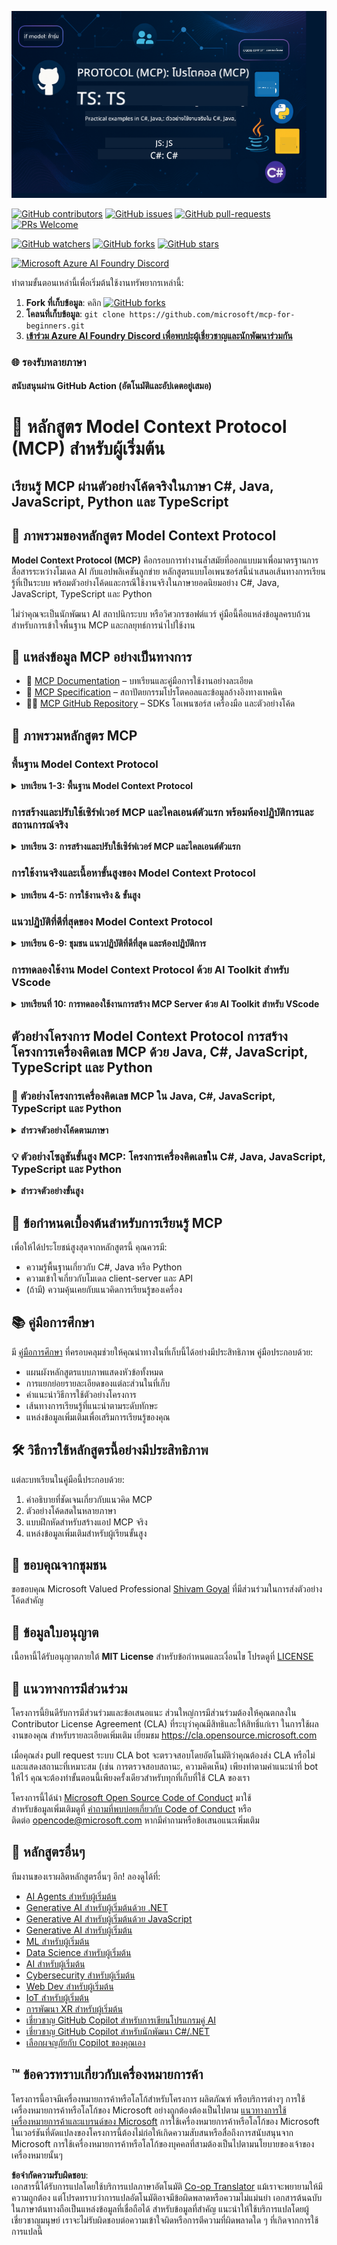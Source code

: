 <!--
CO_OP_TRANSLATOR_METADATA:
{
  "original_hash": "292f96c64f54ba097daea9598111ed82",
  "translation_date": "2025-07-02T05:36:55+00:00",
  "source_file": "README.md",
  "language_code": "th"
}
-->
![MCP-for-beginners](../../translated_images/mcp-beginners.2ce2b317996369ff66c5b72e25eff9d4288ab2741fc70c0b4e523d1ae1e249fd.th.png) 

[![GitHub contributors](https://img.shields.io/github/contributors/microsoft/mcp-for-beginners.svg)](https://GitHub.com/microsoft/mcp-for-beginners/graphs/contributors)
[![GitHub issues](https://img.shields.io/github/issues/microsoft/mcp-for-beginners.svg)](https://GitHub.com/microsoft/mcp-for-beginners/issues)
[![GitHub pull-requests](https://img.shields.io/github/issues-pr/microsoft/mcp-for-beginners.svg)](https://GitHub.com/microsoft/mcp-for-beginners/pulls)
[![PRs Welcome](https://img.shields.io/badge/PRs-welcome-brightgreen.svg?style=flat-square)](http://makeapullrequest.com)

[![GitHub watchers](https://img.shields.io/github/watchers/microsoft/mcp-for-beginners.svg?style=social&label=Watch)](https://GitHub.com/microsoft/mcp-for-beginners/watchers)
[![GitHub forks](https://img.shields.io/github/forks/microsoft/mcp-for-beginners.svg?style=social&label=Fork)](https://GitHub.com/microsoft/mcp-for-beginners/fork)
[![GitHub stars](https://img.shields.io/github/stars/microsoft/mcp-for-beginners?style=social&label=Star)](https://GitHub.com/microsoft/mcp-for-beginners/stargazers)


[![Microsoft Azure AI Foundry Discord](https://dcbadge.limes.pink/api/server/ByRwuEEgH4)](https://discord.com/invite/ByRwuEEgH4)

ทำตามขั้นตอนเหล่านี้เพื่อเริ่มต้นใช้งานทรัพยากรเหล่านี้:
1. **Fork ที่เก็บข้อมูล**: คลิก [![GitHub forks](https://img.shields.io/github/forks/microsoft/mcp-for-beginners.svg?style=social&label=Fork)](https://GitHub.com/microsoft/mcp-for-beginners/fork)
2. **โคลนที่เก็บข้อมูล**: `git clone https://github.com/microsoft/mcp-for-beginners.git`
3. [**เข้าร่วม Azure AI Foundry Discord เพื่อพบปะผู้เชี่ยวชาญและนักพัฒนาร่วมกัน**](https://discord.com/invite/ByRwuEEgH4)


### 🌐 รองรับหลายภาษา

#### สนับสนุนผ่าน GitHub Action (อัตโนมัติและอัปเดตอยู่เสมอ)

# 🚀 หลักสูตร Model Context Protocol (MCP) สำหรับผู้เริ่มต้น

## **เรียนรู้ MCP ผ่านตัวอย่างโค้ดจริงในภาษา C#, Java, JavaScript, Python และ TypeScript**

## 🧠 ภาพรวมของหลักสูตร Model Context Protocol

**Model Context Protocol (MCP)** คือกรอบการทำงานล้ำสมัยที่ออกแบบมาเพื่อมาตรฐานการสื่อสารระหว่างโมเดล AI กับแอปพลิเคชันลูกข่าย หลักสูตรแบบโอเพนซอร์สนี้นำเสนอเส้นทางการเรียนรู้ที่เป็นระบบ พร้อมตัวอย่างโค้ดและกรณีใช้งานจริงในภาษายอดนิยมอย่าง C#, Java, JavaScript, TypeScript และ Python

ไม่ว่าคุณจะเป็นนักพัฒนา AI สถาปนิกระบบ หรือวิศวกรซอฟต์แวร์ คู่มือนี้คือแหล่งข้อมูลครบถ้วนสำหรับการเข้าใจพื้นฐาน MCP และกลยุทธ์การนำไปใช้งาน

## 🔗 แหล่งข้อมูล MCP อย่างเป็นทางการ

- 📘 [MCP Documentation](https://modelcontextprotocol.io/) – บทเรียนและคู่มือการใช้งานอย่างละเอียด  
- 📜 [MCP Specification](https://spec.modelcontextprotocol.io/) – สถาปัตยกรรมโปรโตคอลและข้อมูลอ้างอิงทางเทคนิค  
- 🧑‍💻 [MCP GitHub Repository](https://github.com/modelcontextprotocol) – SDKs โอเพนซอร์ส เครื่องมือ และตัวอย่างโค้ด  

## 🧭 ภาพรวมหลักสูตร MCP

### พื้นฐาน Model Context Protocol  
<details>
  <summary><strong> บทเรียน 1-3: พื้นฐาน Model Context Protocol</strong></summary>

- **00. แนะนำ MCP**  
  ภาพรวมของ Model Context Protocol และความสำคัญในกระบวนการ AI [อ่านเพิ่มเติม](./00-Introduction/README.md)
- **01. อธิบายแนวคิดหลัก**  
  เจาะลึกแนวคิดหลักของ MCP [อ่านเพิ่มเติม](./01-CoreConcepts/README.md)
- **02. ความปลอดภัยใน MCP**  
  ภัยคุกคามด้านความปลอดภัยและแนวทางปฏิบัติที่ดีที่สุด [อ่านเพิ่มเติม](./02-Security/README.md)
- **03. เริ่มต้นกับ MCP**  
  การตั้งค่าสภาพแวดล้อม เซิร์ฟเวอร์/ไคลเอนต์พื้นฐาน การผสานรวม [อ่านเพิ่มเติม](./03-GettingStarted/README.md)
</details>

### การสร้างและปรับใช้เซิร์ฟเวอร์ MCP และไคลเอนต์ตัวแรก พร้อมห้องปฏิบัติการและสถานการณ์จริง  
<details>
  <summary><strong> บทเรียน 3: การสร้างและปรับใช้เซิร์ฟเวอร์ MCP และไคลเอนต์ตัวแรก</strong></summary>

- **3.1. เซิร์ฟเวอร์ตัวแรก** – [คู่มือ](./03-GettingStarted/01-first-server/README.md)
- **3.2. ไคลเอนต์ตัวแรก** – [คู่มือ](./03-GettingStarted/02-client/README.md)
- **3.3. ไคลเอนต์ที่ใช้ LLM** – [คู่มือ](./03-GettingStarted/03-llm-client/README.md)
- **3.4. การใช้งานเซิร์ฟเวอร์ด้วย Visual Studio Code** – [คู่มือ](./03-GettingStarted/04-vscode/README.md)
- **3.5. การสร้างเซิร์ฟเวอร์ด้วย SSE** – [คู่มือ](./03-GettingStarted/05-sse-server/README.md)
- **3.6. HTTP Streaming** – [คู่มือ](./03-GettingStarted/06-http-streaming/README.md)
- **3.7. การใช้ AI Toolkit** – [คู่มือ](./03-GettingStarted/07-aitk/README.md)
- **3.8. การทดสอบเซิร์ฟเวอร์ของคุณ** – [คู่มือ](./03-GettingStarted/08-testing/README.md)
- **3.9. การปรับใช้เซิร์ฟเวอร์ของคุณ** – [คู่มือ](./03-GettingStarted/09-deployment/README.md)
</details>

### การใช้งานจริงและเนื้อหาขั้นสูงของ Model Context Protocol  
<details>
  <summary><strong> บทเรียน 4-5: การใช้งานจริง & ขั้นสูง</strong></summary>

- **04. การใช้งานจริง**  
  SDKs, การดีบัก, การทดสอบ, เทมเพลต prompt ที่ใช้ซ้ำได้ [อ่านเพิ่มเติม](./04-PracticalImplementation/README.md)
- **05. หัวข้อขั้นสูงใน MCP**  
  AI แบบมัลติ-โมดัล, การขยายระบบ, การใช้งานในองค์กร [อ่านเพิ่มเติม](./05-AdvancedTopics/README.md)
- **5.1. การผสาน MCP กับ Azure** – [คู่มือ](./05-AdvancedTopics/mcp-integration/README.md)
- **5.2. มัลติ-โมดัลลิตี้** – [คู่มือ](./05-AdvancedTopics/mcp-multi-modality/README.md)
- **5.3. ตัวอย่างการใช้ MCP OAuth2** – [คู่มือ](./05-AdvancedTopics/mcp-oauth2-demo/README.md)
- **5.4. Root Contexts** – [คู่มือ](./05-AdvancedTopics/mcp-root-contexts/README.md)
- **5.5. Routing** – [คู่มือ](./05-AdvancedTopics/mcp-routing/README.md)
- **5.6. Sampling** – [คู่มือ](./05-AdvancedTopics/mcp-sampling/README.md)
- **5.7. Scaling** – [คู่มือ](./05-AdvancedTopics/mcp-scaling/README.md)
- **5.8. Security** – [คู่มือ](./05-AdvancedTopics/mcp-security/README.md)
- **5.9. Web Search MCP** – [คู่มือ](./05-AdvancedTopics/web-search-mcp/README.md)
- **5.10. Realtime Streaming** – [คู่มือ](./05-AdvancedTopics/mcp-realtimestreaming/README.md)
- **5.11. Realtime Web Search** – [คู่มือ](./05-AdvancedTopics/mcp-realtimesearch/README.md)
- **5.12. การยืนยันตัวตน Entra ID สำหรับเซิร์ฟเวอร์ Model Context Protocol** – [คู่มือ](./05-AdvancedTopics/mcp-security-entra/README.md)
</details>

### แนวปฏิบัติที่ดีที่สุดของ Model Context Protocol  
<details>
  <summary><strong> บทเรียน 6-9: ชุมชน แนวปฏิบัติที่ดีที่สุด และห้องปฏิบัติการ</strong></summary>
- **06. การมีส่วนร่วมของชุมชน** – [คู่มือ](./06-CommunityContributions/README.md)
- **07. บทเรียนจากการนำไปใช้ในช่วงแรก** – [คู่มือ](./07-LessonsFromEarlyAdoption/README.md)
- **08. แนวทางปฏิบัติที่ดีที่สุดสำหรับ MCP** – [คู่มือ](./08-BestPractices/README.md)
- **09. กรณีศึกษาของ MCP** – [คู่มือ](./09-CaseStudy/README.md)
</details>

### การทดลองใช้งาน Model Context Protocol ด้วย AI Toolkit สำหรับ VScode
<details>
  <summary><strong>บทเรียนที่ 10: การทดลองใช้งานการสร้าง MCP Server ด้วย AI Toolkit สำหรับ VScode</strong></summary>
    
- **10. การปรับปรุงกระบวนการทำงานของ AI: การสร้าง MCP Server ด้วย AI Toolkit** – [การทดลองใช้งาน](./10-StreamliningAIWorkflowsBuildingAnMCPServerWithAIToolkit/README.md)
</details>

## ตัวอย่างโครงการ Model Context Protocol การสร้างโครงการเครื่องคิดเลข MCP ด้วย Java, C#, JavaScript, TypeScript และ Python

### 🧮 ตัวอย่างโครงการเครื่องคิดเลข MCP ใน Java, C#, JavaScript, TypeScript และ Python
<details>
  <summary><strong>สำรวจตัวอย่างโค้ดตามภาษา</strong></summary>

  - [ตัวอย่าง MCP Server ใน C#](./03-GettingStarted/samples/csharp/README.md)
  - [เครื่องคิดเลข MCP ใน Java](./03-GettingStarted/samples/java/calculator/README.md)
  - [ตัวอย่าง MCP ใน JavaScript](./03-GettingStarted/samples/javascript/README.md)
  - [MCP Server ใน Python](../../03-GettingStarted/samples/python/mcp_calculator_server.py)
  - [ตัวอย่าง MCP ใน TypeScript](./03-GettingStarted/samples/typescript/README.md)

</details>

### 💡 ตัวอย่างโซลูชันขั้นสูง MCP: โครงการเครื่องคิดเลขใน C#, Java, JavaScript, TypeScript และ Python
<details>
  <summary><strong>สำรวจตัวอย่างขั้นสูง</strong></summary>

  - [ตัวอย่างขั้นสูงใน C#](./04-PracticalImplementation/samples/csharp/README.md)
  - [ตัวอย่างแอป Container ใน Java](./04-PracticalImplementation/samples/java/containerapp/README.md)
  - [ตัวอย่างขั้นสูงใน JavaScript](./04-PracticalImplementation/samples/javascript/README.md)
  - [การใช้งานซับซ้อนใน Python](../../04-PracticalImplementation/samples/python/mcp_sample.py)
  - [ตัวอย่าง Container ใน TypeScript](./04-PracticalImplementation/samples/typescript/README.md)

</details>

## 🎯 ข้อกำหนดเบื้องต้นสำหรับการเรียนรู้ MCP

เพื่อให้ได้ประโยชน์สูงสุดจากหลักสูตรนี้ คุณควรมี:

- ความรู้พื้นฐานเกี่ยวกับ C#, Java หรือ Python  
- ความเข้าใจเกี่ยวกับโมเดล client-server และ API  
- (ถ้ามี) ความคุ้นเคยกับแนวคิดการเรียนรู้ของเครื่อง

## 📚 คู่มือการศึกษา

มี [คู่มือการศึกษา](./study_guide.md) ที่ครอบคลุมช่วยให้คุณนำทางในที่เก็บนี้ได้อย่างมีประสิทธิภาพ คู่มือประกอบด้วย:

- แผนผังหลักสูตรแบบภาพแสดงหัวข้อทั้งหมด  
- การแยกย่อยรายละเอียดของแต่ละส่วนในที่เก็บ  
- คำแนะนำวิธีการใช้ตัวอย่างโครงการ  
- เส้นทางการเรียนรู้ที่แนะนำตามระดับทักษะ  
- แหล่งข้อมูลเพิ่มเติมเพื่อเสริมการเรียนรู้ของคุณ

## 🛠️ วิธีการใช้หลักสูตรนี้อย่างมีประสิทธิภาพ

แต่ละบทเรียนในคู่มือนี้ประกอบด้วย:

1. คำอธิบายที่ชัดเจนเกี่ยวกับแนวคิด MCP  
2. ตัวอย่างโค้ดสดในหลายภาษา  
3. แบบฝึกหัดสำหรับสร้างแอป MCP จริง  
4. แหล่งข้อมูลเพิ่มเติมสำหรับผู้เรียนขั้นสูง

## 🌟 ขอบคุณจากชุมชน

ขอขอบคุณ Microsoft Valued Professional [Shivam Goyal](https://www.linkedin.com/in/shivam2003/) ที่มีส่วนร่วมในการส่งตัวอย่างโค้ดสำคัญ

## 📜 ข้อมูลใบอนุญาต

เนื้อหานี้ได้รับอนุญาตภายใต้ **MIT License** สำหรับข้อกำหนดและเงื่อนไข โปรดดูที่ [LICENSE](../../LICENSE)

## 🤝 แนวทางการมีส่วนร่วม

โครงการนี้ยินดีรับการมีส่วนร่วมและข้อเสนอแนะ ส่วนใหญ่การมีส่วนร่วมต้องให้คุณตกลงใน
Contributor License Agreement (CLA) ที่ระบุว่าคุณมีสิทธิและให้สิทธิ์แก่เรา
ในการใช้ผลงานของคุณ สำหรับรายละเอียดเพิ่มเติม เยี่ยมชม <https://cla.opensource.microsoft.com>

เมื่อคุณส่ง pull request ระบบ CLA bot จะตรวจสอบโดยอัตโนมัติว่าคุณต้องส่ง CLA หรือไม่ และแสดงสถานะที่เหมาะสม (เช่น การตรวจสอบสถานะ, ความคิดเห็น) เพียงทำตามคำแนะนำที่ bot ให้ไว้ คุณจะต้องทำขั้นตอนนี้เพียงครั้งเดียวสำหรับทุกที่เก็บที่ใช้ CLA ของเรา

โครงการนี้ได้นำ [Microsoft Open Source Code of Conduct](https://opensource.microsoft.com/codeofconduct/) มาใช้  
สำหรับข้อมูลเพิ่มเติมดูที่ [คำถามที่พบบ่อยเกี่ยวกับ Code of Conduct](https://opensource.microsoft.com/codeofconduct/faq/) หรือ  
ติดต่อ [opencode@microsoft.com](mailto:opencode@microsoft.com) หากมีคำถามหรือข้อเสนอแนะเพิ่มเติม

## 🎒 หลักสูตรอื่นๆ  
ทีมงานของเราผลิตหลักสูตรอื่นๆ อีก! ลองดูได้ที่:

- [AI Agents สำหรับผู้เริ่มต้น](https://github.com/microsoft/ai-agents-for-beginners?WT.mc_id=academic-105485-koreyst)
- [Generative AI สำหรับผู้เริ่มต้นด้วย .NET](https://github.com/microsoft/Generative-AI-for-beginners-dotnet?WT.mc_id=academic-105485-koreyst)
- [Generative AI สำหรับผู้เริ่มต้นด้วย JavaScript](https://github.com/microsoft/generative-ai-with-javascript?WT.mc_id=academic-105485-koreyst)
- [Generative AI สำหรับผู้เริ่มต้น](https://github.com/microsoft/generative-ai-for-beginners?WT.mc_id=academic-105485-koreyst)
- [ML สำหรับผู้เริ่มต้น](https://aka.ms/ml-beginners?WT.mc_id=academic-105485-koreyst)
- [Data Science สำหรับผู้เริ่มต้น](https://aka.ms/datascience-beginners?WT.mc_id=academic-105485-koreyst)
- [AI สำหรับผู้เริ่มต้น](https://aka.ms/ai-beginners?WT.mc_id=academic-105485-koreyst)
- [Cybersecurity สำหรับผู้เริ่มต้น](https://github.com/microsoft/Security-101??WT.mc_id=academic-96948-sayoung)
- [Web Dev สำหรับผู้เริ่มต้น](https://aka.ms/webdev-beginners?WT.mc_id=academic-105485-koreyst)
- [IoT สำหรับผู้เริ่มต้น](https://aka.ms/iot-beginners?WT.mc_id=academic-105485-koreyst)
- [การพัฒนา XR สำหรับผู้เริ่มต้น](https://github.com/microsoft/xr-development-for-beginners?WT.mc_id=academic-105485-koreyst)
- [เชี่ยวชาญ GitHub Copilot สำหรับการเขียนโปรแกรมคู่ AI](https://aka.ms/GitHubCopilotAI?WT.mc_id=academic-105485-koreyst)
- [เชี่ยวชาญ GitHub Copilot สำหรับนักพัฒนา C#/.NET](https://github.com/microsoft/mastering-github-copilot-for-dotnet-csharp-developers?WT.mc_id=academic-105485-koreyst)
- [เลือกผจญภัยกับ Copilot ของคุณเอง](https://github.com/microsoft/CopilotAdventures?WT.mc_id=academic-105485-koreyst)


## ™️ ข้อควรทราบเกี่ยวกับเครื่องหมายการค้า

โครงการนี้อาจมีเครื่องหมายการค้าหรือโลโก้สำหรับโครงการ ผลิตภัณฑ์ หรือบริการต่างๆ การใช้เครื่องหมายการค้าหรือโลโก้ของ Microsoft อย่างถูกต้องต้องเป็นไปตาม
[แนวทางการใช้เครื่องหมายการค้าและแบรนด์ของ Microsoft](https://www.microsoft.com/legal/intellectualproperty/trademarks/usage/general)
การใช้เครื่องหมายการค้าหรือโลโก้ของ Microsoft ในเวอร์ชันที่ดัดแปลงของโครงการนี้ต้องไม่ก่อให้เกิดความสับสนหรือสื่อถึงการสนับสนุนจาก Microsoft
การใช้เครื่องหมายการค้าหรือโลโก้ของบุคคลที่สามต้องเป็นไปตามนโยบายของเจ้าของเครื่องหมายนั้นๆ

**ข้อจำกัดความรับผิดชอบ**:  
เอกสารนี้ได้รับการแปลโดยใช้บริการแปลภาษาอัตโนมัติ [Co-op Translator](https://github.com/Azure/co-op-translator) แม้เราจะพยายามให้มีความถูกต้อง แต่โปรดทราบว่าการแปลอัตโนมัติอาจมีข้อผิดพลาดหรือความไม่แม่นยำ เอกสารต้นฉบับในภาษาต้นทางถือเป็นแหล่งข้อมูลที่เชื่อถือได้ สำหรับข้อมูลที่สำคัญ แนะนำให้ใช้บริการแปลโดยผู้เชี่ยวชาญมนุษย์ เราจะไม่รับผิดชอบต่อความเข้าใจผิดหรือการตีความที่ผิดพลาดใด ๆ ที่เกิดจากการใช้การแปลนี้